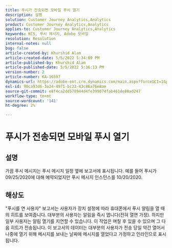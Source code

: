 ```yaml
---
title: 푸시가 전송되면 모바일 푸시 열기
description: 설명
solution: Customer Journey Analytics,Analytics
product: Customer Journey Analytics,Analytics
applies-to: Customer Journey Analytics,Analytics
keywords: KCS, 푸시 메시지, Adobe 모바일
resolution: Resolution
internal-notes: null
bug: false
article-created-by: Khurshid Alam
article-created-date: 5/5/2022 5:34:09 PM
article-published-by: Khurshid Alam
article-published-date: 5/5/2022 5:36:13 PM
version-number: 2
article-number: KA-16597
dynamics-url: https://adobe-ent.crm.dynamics.com/main.aspx?forceUCI=1&pagetype=entityrecord&etn=knowledgearticle&id=bdc65f8c-99cc-ec11-a7b5-6045bd00dbbc
exl-id: 90ca93d6-3a24-4971-bc33-43c46a76e8ae
source-git-commit: e8f4ca2dd578944d4fe399074fab461de88ad247
workflow-type: tm+mt
source-wordcount: '141'
ht-degree: 2%

---
```


# 푸시가 전송되면 모바일 푸시 열기

## 설명


가끔 푸시 메시지는 푸시 메시지 일정 옆에 보고서에 표시됩니다. 예를 들어 푸시가 09/25/2020에 대해 예약되었지만 푸시 메시지 인스턴스를 10/20/2020.


## 해상도


&quot;푸시를 연 사용자&quot; 보고서는 사용자가 장치 설정에 따라 휴대폰에서 푸시 알림을 열 때의 히트를 보여줍니다. 대부분의 사용자는 알림을 즉시 엽니다(전혀 열면 가정). 하지만 일부 사용자는 알림 열기를 지연할 수 있습니다. 이 작업은 며칠 후 있을 수 있으며 그 다음 히트가 전송됩니다. 이 보고서의 데이터는 대부분의 사용자가 전송 당일 약간 열어서 나중에 열기 위해 메시지를 보내는 날짜에 메시지를 열었다고 가정하고 인라인으로 표시됩니다.

